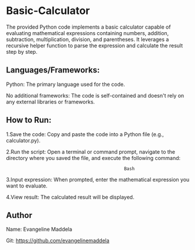 # Basic-Calculator
The provided Python code implements a basic calculator capable of evaluating mathematical expressions containing numbers, addition, subtraction, multiplication, division, and parentheses. It leverages a recursive helper function to parse the expression and calculate the result step by step.

## Languages/Frameworks:

Python: The primary language used for the code.


No additional frameworks: The code is self-contained and doesn't rely on any external libraries or frameworks.

## How to Run:

1.Save the code: Copy and paste the code into a Python file (e.g., calculator.py).

2.Run the script: Open a terminal or command prompt, navigate to the directory where you saved the file, and execute the following command:

                                                 Bash

3.Input expression: When prompted, enter the mathematical expression you want to evaluate.

4.View result: The calculated result will be displayed.

## Author
Name: Evangeline Maddela


Git: https://github.com/evangelinemaddela

